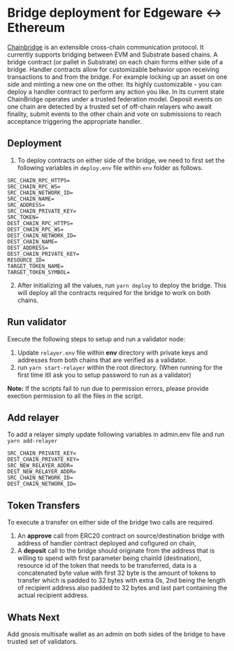 #  Bridge deployment for Edgeware <-> Ethereum  
[Chainbridge](https://github.com/ChainSafe/ChainBridge) is an extensible cross-chain communication protocol. It currently supports bridging between EVM and Substrate based chains.
A bridge contract (or pallet in Substrate) on each chain forms either side of a bridge. Handler contracts allow for customizable behavior upon receiving transactions to and from the bridge. For example locking up an asset on one side and minting a new one on the other. Its highly customizable - you can deploy a handler contract to perform any action you like.
In its current state ChainBridge operates under a trusted federation model. Deposit events on one chain are detected by a trusted set of off-chain relayers who await finality, submit events to the other chain and vote on submissions to reach acceptance triggering the appropriate handler.  

##  Deployment
1. To deploy contracts on either side of the bridge, we need to first set the following variables in ```deploy.env``` file within ```env``` folder as follows.
```
SRC_CHAIN_RPC_HTTPS=
SRC_CHAIN_RPC_WS=
SRC_CHAIN_NETWORK_ID=
SRC_CHAIN_NAME=
SRC_ADDRESS=
SRC_CHAIN_PRIVATE_KEY=
SRC_TOKEN=
DEST_CHAIN_RPC_HTTPS=
DEST_CHAIN_RPC_WS=
DEST_CHAIN_NETWORK_ID=
DEST_CHAIN_NAME=
DEST_ADDRESS=
DEST_CHAIN_PRIVATE_KEY=
RESOURCE_ID=
TARGET_TOKEN_NAME=
TARGET_TOKEN_SYMBOL=
```
2. After initializing all the values, run ```yarn deploy``` to deploy the bridge. This will deploy all the contracts required for the bridge to work on both chains.

## Run validator
Execute the following steps to setup and run a validator node:

1. Update ```relayer.env``` file within **env** directory with private keys and addresses from both chains that are verified as a validator.
2. run ```yarn start-relayer``` within the root directory. (When running for the first time itll ask you to setup password to run as a validator)

**Note:** If the scripts fail to run due to permission errors, please provide exection permission to all the files in the script.

## Add relayer

To add a relayer simply update following variables in admin.env file and run ```yarn add-relayer```
```
SRC_CHAIN_PRIVATE_KEY=
DEST_CHAIN_PRIVATE_KEY=
SRC_NEW_RELAYER_ADDR=
DEST_NEW_RELAYER_ADDR=
SRC_CHAIN_NETWORK_ID=
DEST_CHAIN_NETWORK_ID=
```

##  Token Transfers

To execute a transfer on either side of the bridge two calls are required.
1. An **approve** call from ERC20 contract on source/destination bridge with address of handler contract deployed and cofigured on chain,
2. A **deposit** call to the bridge should originate from the address that is willing to spend with first parameter being chainId (destination), resource id of the token that needs to be transferred, data is a concatenated byte value with first 32 byte is the amount of tokens to transfer which is padded to 32 bytes with extra 0s, 2nd being the length of recipient address also padded to 32 bytes and last part containing the actual recipient address.

##  Whats Next
Add gnosis multisafe wallet as an admin on both sides of the bridge to have trusted set of validators.
